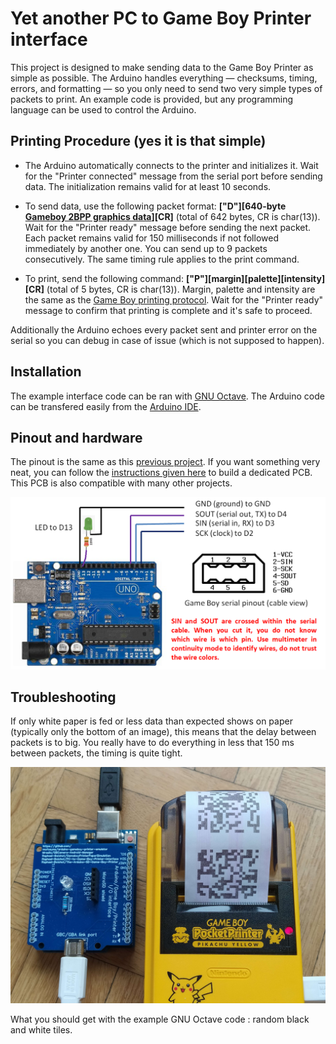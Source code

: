 # Yet another PC to Game Boy Printer interface

This project is designed to make sending data to the Game Boy Printer as simple as possible. The Arduino handles everything — checksums, timing, errors, and formatting — so you only need to send two very simple types of packets to print. An example code is provided, but any programming language can be used to control the Arduino.

## Printing Procedure (yes it is that simple)

- The Arduino automatically connects to the printer and initializes it. Wait for the "Printer connected" message from the serial port before sending data. The initialization remains valid for at least 10 seconds.

- To send data, use the following packet format:
**["D"][640-byte [Gameboy 2BPP graphics data](https://www.huderlem.com/demos/gameboy2bpp.html)][CR]** (total of 642 bytes, CR is char(13)).
Wait for the "Printer ready" message before sending the next packet. Each packet remains valid for 150 milliseconds if not followed immediately by another one. You can send up to 9 packets consecutively. The same timing rule applies to the print command.

- To print, send the following command:
**["P"][margin][palette][intensity][CR]** (total of 5 bytes, CR is char(13)). Margin, palette and intensity are the same as the [Game Boy printing protocol](https://gbdev.gg8.se/wiki/articles/Gameboy_Printer).
Wait for the "Printer ready" message to confirm that printing is complete and it's safe to proceed.

Additionally the Arduino echoes every packet sent and printer error on the serial so you can debug in case of issue (which is not supposed to happen).

## Installation

The example interface code can be ran with [GNU Octave](https://www.octave.org/). The Arduino code can be transfered easily from the [Arduino IDE](https://www.arduino.cc/en/software/).

## Pinout and hardware

The pinout is the same as this [previous project](https://github.com/Raphael-Boichot/PC-to-Game-Boy-Printer-interface). If you want something very neat, you can follow the [instructions given here](https://github.com/Raphael-Boichot/Collection-of-PCB-for-Game-Boy-Printer-Emulators?tab=readme-ov-file) to build a dedicated PCB. This PCB is also compatible with many other projects.

![Game Boy Printer to Arduino Uno pinout](Pictures/Pinout.png)

## Troubleshooting

If only white paper is fed or less data than expected shows on paper (typically only the bottom of an image), this means that the delay between packets is to big. You really have to do everything in less that 150 ms between packets, the timing is quite tight.

![Game Boy Printer to Arduino Uno pinout](Pictures/Setup.jpg)

What you should get with the example GNU Octave code : random black and white tiles.
